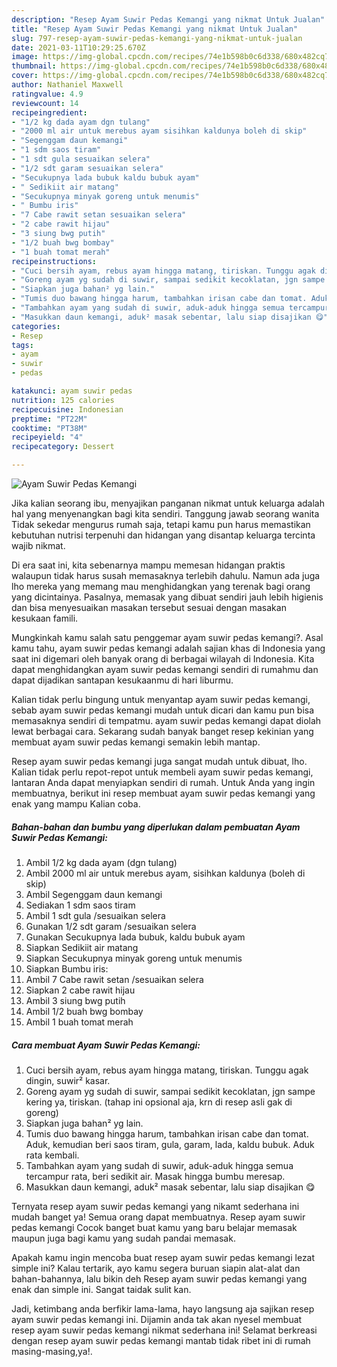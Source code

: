 ```yaml
---
description: "Resep Ayam Suwir Pedas Kemangi yang nikmat Untuk Jualan"
title: "Resep Ayam Suwir Pedas Kemangi yang nikmat Untuk Jualan"
slug: 797-resep-ayam-suwir-pedas-kemangi-yang-nikmat-untuk-jualan
date: 2021-03-11T10:29:25.670Z
image: https://img-global.cpcdn.com/recipes/74e1b598b0c6d338/680x482cq70/ayam-suwir-pedas-kemangi-foto-resep-utama.jpg
thumbnail: https://img-global.cpcdn.com/recipes/74e1b598b0c6d338/680x482cq70/ayam-suwir-pedas-kemangi-foto-resep-utama.jpg
cover: https://img-global.cpcdn.com/recipes/74e1b598b0c6d338/680x482cq70/ayam-suwir-pedas-kemangi-foto-resep-utama.jpg
author: Nathaniel Maxwell
ratingvalue: 4.9
reviewcount: 14
recipeingredient:
- "1/2 kg dada ayam dgn tulang"
- "2000 ml air untuk merebus ayam sisihkan kaldunya boleh di skip"
- "Segenggam daun kemangi"
- "1 sdm saos tiram"
- "1 sdt gula sesuaikan selera"
- "1/2 sdt garam sesuaikan selera"
- "Secukupnya lada bubuk kaldu bubuk ayam"
- " Sedikiit air matang"
- "Secukupnya minyak goreng untuk menumis"
- " Bumbu iris"
- "7 Cabe rawit setan sesuaikan selera"
- "2 cabe rawit hijau"
- "3 siung bwg putih"
- "1/2 buah bwg bombay"
- "1 buah tomat merah"
recipeinstructions:
- "Cuci bersih ayam, rebus ayam hingga matang, tiriskan. Tunggu agak dingin, suwir² kasar."
- "Goreng ayam yg sudah di suwir, sampai sedikit kecoklatan, jgn sampe kering ya, tiriskan. (tahap ini opsional aja, krn di resep asli gak di goreng)"
- "Siapkan juga bahan² yg lain."
- "Tumis duo bawang hingga harum, tambahkan irisan cabe dan tomat. Aduk, kemudian beri saos tiram, gula, garam, lada, kaldu bubuk. Aduk rata kembali."
- "Tambahkan ayam yang sudah di suwir, aduk-aduk hingga semua tercampur rata, beri sedikit air. Masak hingga bumbu meresap."
- "Masukkan daun kemangi, aduk² masak sebentar, lalu siap disajikan 😋"
categories:
- Resep
tags:
- ayam
- suwir
- pedas

katakunci: ayam suwir pedas 
nutrition: 125 calories
recipecuisine: Indonesian
preptime: "PT22M"
cooktime: "PT38M"
recipeyield: "4"
recipecategory: Dessert

---
```



![Ayam Suwir Pedas Kemangi](https://img-global.cpcdn.com/recipes/74e1b598b0c6d338/680x482cq70/ayam-suwir-pedas-kemangi-foto-resep-utama.jpg)

Jika kalian seorang ibu, menyajikan panganan nikmat untuk keluarga adalah hal yang menyenangkan bagi kita sendiri. Tanggung jawab seorang  wanita Tidak sekedar mengurus rumah saja, tetapi kamu pun harus memastikan kebutuhan nutrisi terpenuhi dan hidangan yang disantap keluarga tercinta wajib nikmat.

Di era  saat ini, kita sebenarnya mampu memesan hidangan praktis walaupun tidak harus susah memasaknya terlebih dahulu. Namun ada juga lho mereka yang memang mau menghidangkan yang terenak bagi orang yang dicintainya. Pasalnya, memasak yang dibuat sendiri jauh lebih higienis dan bisa menyesuaikan masakan tersebut sesuai dengan masakan kesukaan famili. 



Mungkinkah kamu salah satu penggemar ayam suwir pedas kemangi?. Asal kamu tahu, ayam suwir pedas kemangi adalah sajian khas di Indonesia yang saat ini digemari oleh banyak orang di berbagai wilayah di Indonesia. Kita dapat menghidangkan ayam suwir pedas kemangi sendiri di rumahmu dan dapat dijadikan santapan kesukaanmu di hari liburmu.

Kalian tidak perlu bingung untuk menyantap ayam suwir pedas kemangi, sebab ayam suwir pedas kemangi mudah untuk dicari dan kamu pun bisa memasaknya sendiri di tempatmu. ayam suwir pedas kemangi dapat diolah lewat berbagai cara. Sekarang sudah banyak banget resep kekinian yang membuat ayam suwir pedas kemangi semakin lebih mantap.

Resep ayam suwir pedas kemangi juga sangat mudah untuk dibuat, lho. Kalian tidak perlu repot-repot untuk membeli ayam suwir pedas kemangi, lantaran Anda dapat menyiapkan sendiri di rumah. Untuk Anda yang ingin membuatnya, berikut ini resep membuat ayam suwir pedas kemangi yang enak yang mampu Kalian coba.

<!--inarticleads1-->

##### Bahan-bahan dan bumbu yang diperlukan dalam pembuatan Ayam Suwir Pedas Kemangi:

1. Ambil 1/2 kg dada ayam (dgn tulang)
1. Ambil 2000 ml air untuk merebus ayam, sisihkan kaldunya (boleh di skip)
1. Ambil Segenggam daun kemangi
1. Sediakan 1 sdm saos tiram
1. Ambil 1 sdt gula /sesuaikan selera
1. Gunakan 1/2 sdt garam /sesuaikan selera
1. Gunakan Secukupnya lada bubuk, kaldu bubuk ayam
1. Siapkan  Sedikiit air matang
1. Siapkan Secukupnya minyak goreng untuk menumis
1. Siapkan  Bumbu iris:
1. Ambil 7 Cabe rawit setan /sesuaikan selera
1. Siapkan 2 cabe rawit hijau
1. Ambil 3 siung bwg putih
1. Ambil 1/2 buah bwg bombay
1. Ambil 1 buah tomat merah




<!--inarticleads2-->

##### Cara membuat Ayam Suwir Pedas Kemangi:

1. Cuci bersih ayam, rebus ayam hingga matang, tiriskan. Tunggu agak dingin, suwir² kasar.
1. Goreng ayam yg sudah di suwir, sampai sedikit kecoklatan, jgn sampe kering ya, tiriskan. (tahap ini opsional aja, krn di resep asli gak di goreng)
1. Siapkan juga bahan² yg lain.
1. Tumis duo bawang hingga harum, tambahkan irisan cabe dan tomat. Aduk, kemudian beri saos tiram, gula, garam, lada, kaldu bubuk. Aduk rata kembali.
1. Tambahkan ayam yang sudah di suwir, aduk-aduk hingga semua tercampur rata, beri sedikit air. Masak hingga bumbu meresap.
1. Masukkan daun kemangi, aduk² masak sebentar, lalu siap disajikan 😋




Ternyata resep ayam suwir pedas kemangi yang nikamt sederhana ini mudah banget ya! Semua orang dapat membuatnya. Resep ayam suwir pedas kemangi Cocok banget buat kamu yang baru belajar memasak maupun juga bagi kamu yang sudah pandai memasak.

Apakah kamu ingin mencoba buat resep ayam suwir pedas kemangi lezat simple ini? Kalau tertarik, ayo kamu segera buruan siapin alat-alat dan bahan-bahannya, lalu bikin deh Resep ayam suwir pedas kemangi yang enak dan simple ini. Sangat taidak sulit kan. 

Jadi, ketimbang anda berfikir lama-lama, hayo langsung aja sajikan resep ayam suwir pedas kemangi ini. Dijamin anda tak akan nyesel membuat resep ayam suwir pedas kemangi nikmat sederhana ini! Selamat berkreasi dengan resep ayam suwir pedas kemangi mantab tidak ribet ini di rumah masing-masing,ya!.

